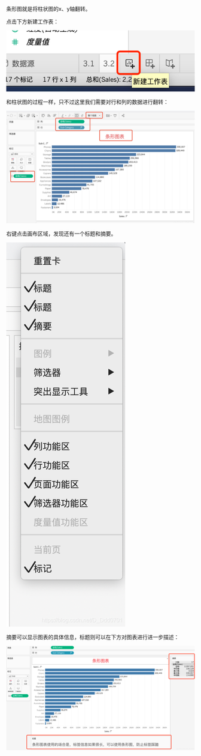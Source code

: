 条形图就是将柱状图的x、y轴翻转。

点击下方新建工作表：

![img.png](img.png)

和柱状图的过程一样，只不过这里我们需要对行和列的数据进行翻转：

![img_1.png](img_1.png)

右键点击画布区域，发现还有一个标题和摘要。

![img_2.png](img_2.png)

摘要可以显示图表的具体信息，标题则可以在下方对图表进行进一步描述：

![img_3.png](img_3.png)